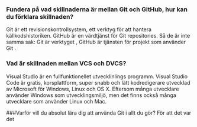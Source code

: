 ### Fundera på vad skillnaderna är mellan Git och GitHub, hur kan du förklara skillnaden?
Git är ett revisionskontrollsystem, ett verktyg för att hantera källkodshistoriken.
GitHub är en värdtjänst för Git repositories.
Så de är inte samma sak: Git är verktyget , GitHub är tjänsten för projekt som använder Git .

### Vad är skillnaden mellan VCS och DVCS?
Visual Studio är en fullfunktionellet utvecklinlings programm.
Visual Studio Code är gratis, korsplattform, super snabb och lätt kodredigerare utvecklad av Microsoft för Windows, Linux och OS X.
Eftersom många utvecklare använder Windows som utvecklingsmiljö, men det finns också många utvecklare som använder Linux och Mac.

###Varför vill du absolut lära dig att använda Git i allt du gör?
För att det var det
